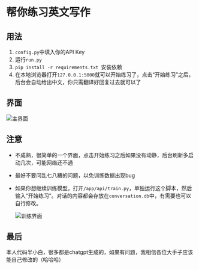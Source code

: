# 帮你练习英文写作

## 用法

1. `config.py`中填入你的API Key
2. 运行`run.py`
3. `pip install -r requirements.txt `安装依赖
4. 在本地浏览器打开`127.0.0.1:5000`就可以开始练习了，点击“开始练习”之后，后台会自动给出中文，你只需翻译好回复过去就可以了

## 界面

![主界面](https://gitee.com/AOKA666/image-repository/raw/master/images/%E4%B8%BB%E7%95%8C%E9%9D%A2.png)

## 注意

- 不成熟，很简单的一个界面，点击开始练习之后如果没有动静，后台刷新多启动几次，可能网络还不通

- 最好不要问乱七八糟的问题，以免训练数据出现bug

- 如果你想继续训练模型，打开`/app/api/train.py`，单独运行这个脚本，然后输入“开始练习”。对话的内容都会存放在`conversation.db`中，有需要也可以自行修改。

  ![训练界面](https://gitee.com/AOKA666/image-repository/raw/master/images/%E8%AE%AD%E7%BB%83%E7%95%8C%E9%9D%A2.png)

## 最后

本人代码半小白，很多都是chatgpt生成的，如果有问题，我相信各位大手子应该能自己修改的（哈哈哈）
